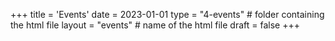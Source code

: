 +++
title = 'Events'
date = 2023-01-01
type = "4-events" # folder containing the html file
layout = "events" # name of the html file
draft = false
+++